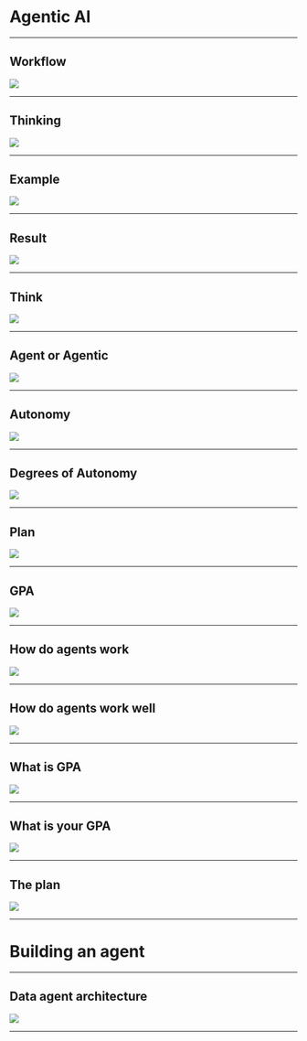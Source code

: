 # Agentic AI

---

## Workflow

![](../images/01.png) 

---

## Thinking

![](../images/02.png)

---

## Example

![](../images/03.png)   

---

## Result

![](../images/04.png)

---

## Think

![](../images/05.png)

---

## Agent or Agentic

![](../images/06.png)

---

## Autonomy

![](../images/07.png)

---

## Degrees of Autonomy

![](../images/08.png)

---

## Plan

![](../images/09.png)

---


## GPA

![](../images/10.png)

---

## How do agents work

![](../images/11.png)

---

## How do agents work well

![](../images/12.png)

---

## What is GPA

![](../images/13.png)

---

## What is your GPA

![](../images/14.png)

---

## The plan

![](../images/15.png)

---

# Building an agent

---

## Data agent architecture

![](../images/16.png)

---